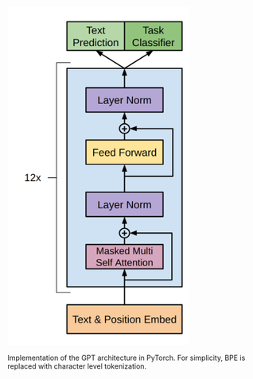 ![GPT](../img/GPT1.png)

Implementation of the GPT architecture in PyTorch. For simplicity, BPE is replaced with character level tokenization.
